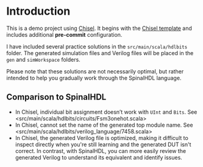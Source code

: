 # Introduction

This is a demo project using [Chisel](https://github.com/chipsalliance/chisel). It begins with the [Chisel template](https://github.com/chipsalliance/chisel-template) and includes additional **pre-commit** configuration.

I have included several practice solutions in the `src/main/scala/hdlbits` folder. The generated simulation files and Verilog files will be placed in the `gen` and `simWorkspace` folders.

Please note that these solutions are not necessarily optimal, but rather intended to help you gradually work through the SpinalHDL language.

## Comparison to SpinalHDL

* In Chisel, individual bit assignment doesn’t work with `UInt` and `Bits`. See <src/main/scala/hdlbits/circuits/Fsm3onehot.scala>
* In Chisel, cannot set the name of the generated top module name. See <src/main/scala/hdlbits/verilog_language/7458.scala>
* In Chisel, the generated Verilog file is optimized, making it difficult to inspect directly when you're still learning and the generated DUT isn't correct. In contrast, with SpinalHDL, you can more easily review the generated Verilog to understand its equivalent and identify issues.
